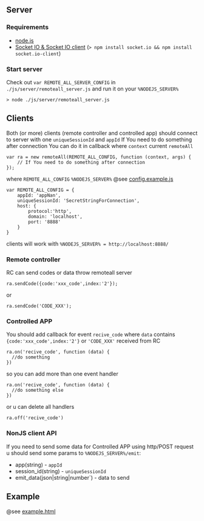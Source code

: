 ## Server

### Requirements 
* [node.js](http://nodejs.org/) 
* [Socket IO & Socket IO client](http://socket.io) (`> npm install socket.io && npm install socket.io-client`)

### Start server

Check out `var REMOTE_ALL_SERVER_CONFIG` in `./js/server/remoteall_server.js` and run it on your `%NODEJS_SERVER%`

    > node ./js/server/remoteall_server.js

## Clients


Both (or more) clients (remote controller and controlled app) should connect  to server with one `uniqueSessionId` and `appId`
If You need to do something after connection You can do it in callback where `context` current `remoteAll`

    var ra = new remoteAll(REMOTE_ALL_CONFIG, function (context, args) {
        // If You need to do something after connection
    });

where `REMOTE_ALL_CONFIG` `%NODEJS_SERVER%` @see [config.example.js](https://github.com/immosmart/remoteall/blob/master/js/config.example.js)

    var REMOTE_ALL_CONFIG = {
        appId: 'appNan',
        uniqueSessionId: 'SecretStringForConnection',
        host: {
            protocol:'http',
            domain: 'localhost',
            port: '8888'
        }
    }

clients will work with `%NODEJS_SERVER% = http://localhost:8888/`

### Remote controller 

RC can send codes or data throw remoteall server

    ra.sendCode({code:'xxx_code',index:'2'});
    
  or
  
    ra.sendCode('CODE_XXX');

### Controlled APP

You should add callback for event `recive_code` where `data` contains `{code:'xxx_code',index:'2'}` or `'CODE_XXX'` received from RC

    ra.on('recive_code', function (data) {
      //do something
    })
    
so you can add more than one event handler

    ra.on('recive_code', function (data) {
      //do something else
    })

or u can delete all handlers

    ra.off('recive_code')

### NonJS client API

If you need to send some data for Controlled APP using http/POST request u should send some params to `%NODEJS_SERVER%/emit`:
* app(string) - `appId`
* session_id(string) - `uniqueSessionId`
* emit_data(json|string|number`) - data to send

## Example

@see [example.html](https://github.com/immosmart/remoteall/blob/master/example.html)
